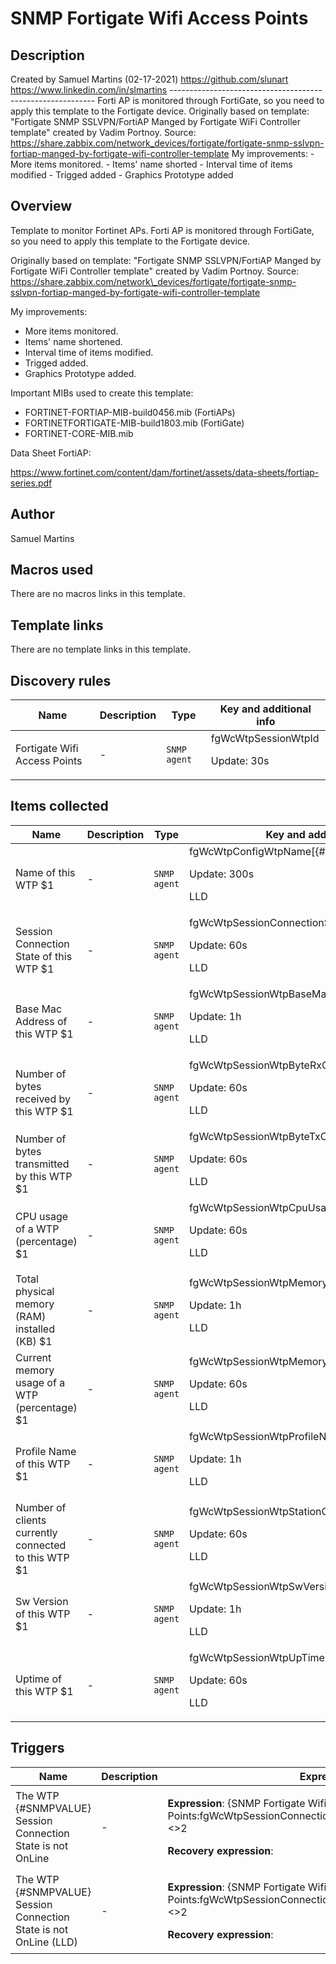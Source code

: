 # SNMP Fortigate Wifi Access Points

## Description

Created by Samuel Martins (02-17-2021) https://github.com/slunart https://www.linkedin.com/in/slmartins ----------------------------------------------------------- Forti AP is monitored through FortiGate, so you need to apply this template to the Fortigate device. Originally based on template: "Fortigate SNMP SSLVPN/FortiAP Manged by Fortigate WiFi Controller template" created by Vadim Portnoy. Source: https://share.zabbix.com/network_devices/fortigate/fortigate-snmp-sslvpn-fortiap-manged-by-fortigate-wifi-controller-template My improvements: - More items monitored. - Items' name shorted - Interval time of items modified - Trigged added - Graphics Prototype added

## Overview

Template to monitor Fortinet APs. Forti AP is monitored through FortiGate, so you need to apply this template to the Fortigate device.


  
Originally based on template: "Fortigate SNMP SSLVPN/FortiAP Manged by Fortigate WiFi Controller template" created by Vadim Portnoy. Source: https://share.zabbix.com/network\_devices/fortigate/fortigate-snmp-sslvpn-fortiap-manged-by-fortigate-wifi-controller-template  
  
My improvements:


* More items monitored.
* Items' name shortened.
* Interval time of items modified.
* Trigged added.
* Graphics Prototype added.


Important MIBs used to create this template:


* FORTINET-FORTIAP-MIB-build0456.mib (FortiAPs)
* FORTINETFORTIGATE-MIB-build1803.mib (FortiGate)
* FORTINET-CORE-MIB.mib


Data Sheet FortiAP:


https://www.fortinet.com/content/dam/fortinet/assets/data-sheets/fortiap-series.pdf


 


 


 



## Author

Samuel Martins

## Macros used

There are no macros links in this template.

## Template links

There are no template links in this template.

## Discovery rules

|Name|Description|Type|Key and additional info|
|----|-----------|----|----|
|Fortigate Wifi Access Points|<p>-</p>|`SNMP agent`|fgWcWtpSessionWtpId<p>Update: 30s</p>|
## Items collected

|Name|Description|Type|Key and additional info|
|----|-----------|----|----|
|Name of this WTP $1|<p>-</p>|`SNMP agent`|fgWcWtpConfigWtpName[{#SNMPVALUE}]<p>Update: 300s</p><p>LLD</p>|
|Session Connection State of this WTP $1|<p>-</p>|`SNMP agent`|fgWcWtpSessionConnectionState[{#SNMPVALUE}]<p>Update: 60s</p><p>LLD</p>|
|Base Mac Address of this WTP $1|<p>-</p>|`SNMP agent`|fgWcWtpSessionWtpBaseMacAddress[{#SNMPVALUE}]<p>Update: 1h</p><p>LLD</p>|
|Number of bytes received by this WTP $1|<p>-</p>|`SNMP agent`|fgWcWtpSessionWtpByteRxCount[{#SNMPVALUE}]<p>Update: 60s</p><p>LLD</p>|
|Number of bytes transmitted by this WTP $1|<p>-</p>|`SNMP agent`|fgWcWtpSessionWtpByteTxCount[{#SNMPVALUE}]<p>Update: 60s</p><p>LLD</p>|
|CPU usage of a WTP (percentage) $1|<p>-</p>|`SNMP agent`|fgWcWtpSessionWtpCpuUsage[{#SNMPVALUE}]<p>Update: 60s</p><p>LLD</p>|
|Total physical memory (RAM) installed (KB) $1|<p>-</p>|`SNMP agent`|fgWcWtpSessionWtpMemoryCapacity[{#SNMPVALUE}]<p>Update: 1h</p><p>LLD</p>|
|Current memory usage of a WTP (percentage) $1|<p>-</p>|`SNMP agent`|fgWcWtpSessionWtpMemoryUsage[{#SNMPVALUE}]<p>Update: 60s</p><p>LLD</p>|
|Profile Name of this WTP $1|<p>-</p>|`SNMP agent`|fgWcWtpSessionWtpProfileName[{#SNMPVALUE}]<p>Update: 1h</p><p>LLD</p>|
|Number of clients currently connected to this WTP $1|<p>-</p>|`SNMP agent`|fgWcWtpSessionWtpStationCount[{#SNMPVALUE}]<p>Update: 60s</p><p>LLD</p>|
|Sw Version of this WTP $1|<p>-</p>|`SNMP agent`|fgWcWtpSessionWtpSwVersion[{#SNMPVALUE}]<p>Update: 1h</p><p>LLD</p>|
|Uptime of this WTP $1|<p>-</p>|`SNMP agent`|fgWcWtpSessionWtpUpTime[{#SNMPVALUE}]<p>Update: 60s</p><p>LLD</p>|
## Triggers

|Name|Description|Expression|Priority|
|----|-----------|----------|--------|
|The WTP {#SNMPVALUE} Session Connection State is not OnLine|<p>-</p>|<p>**Expression**: {SNMP Fortigate Wifi Access Points:fgWcWtpSessionConnectionState[{#SNMPVALUE}].last(#3)}<>2</p><p>**Recovery expression**: </p>|high|
|The WTP {#SNMPVALUE} Session Connection State is not OnLine (LLD)|<p>-</p>|<p>**Expression**: {SNMP Fortigate Wifi Access Points:fgWcWtpSessionConnectionState[{#SNMPVALUE}].last(#3)}<>2</p><p>**Recovery expression**: </p>|high|
